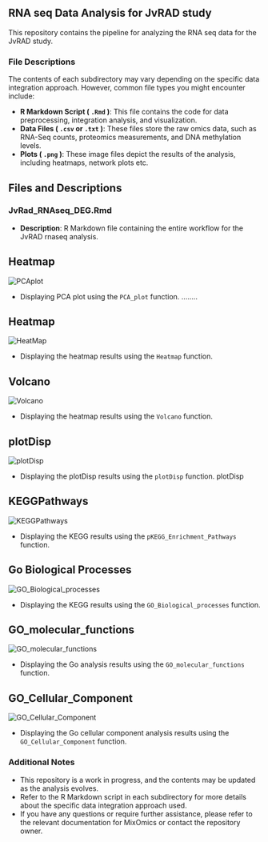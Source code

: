 ## RNA seq Data Analysis for JvRAD study

This repository contains the pipeline for analyzing the RNA seq data for the JvRAD study.


### File Descriptions

The contents of each subdirectory may vary depending on the specific data integration approach. However, common file types you might encounter include:

* **R Markdown Script ( `.Rmd` )**: This file contains the code for data preprocessing, integration analysis, and visualization.
* **Data Files ( `.csv` or `.txt` )**: These files store the raw omics data, such as RNA-Seq counts, proteomics measurements, and DNA methylation levels.
* **Plots ( `.png` )**: These image files depict the results of the analysis, including heatmaps, network plots etc.

## Files and Descriptions

### JvRad_RNAseq_DEG.Rmd
- **Description**: R Markdown file containing the entire workflow for the JvRAD rnaseq analysis.

## Heatmap

![PCAplot](PCA_plot.png)

- Displaying PCA plot  using the `PCA_plot` function. ........


## Heatmap

![HeatMap](Heatmap_forJvRad.png)

- Displaying the heatmap results using the `Heatmap` function. 


## Volcano

![Volcano](Volcano.png)

- Displaying the heatmap results using the `Volcano` function. 


## plotDisp

![plotDisp](plotDisp.png)

- Displaying the plotDisp results using the `plotDisp` function. 
plotDisp


## KEGGPathways

![KEGGPathways](pKEGG_Enrichment_Pathways.png)

- Displaying the KEGG results using the `pKEGG_Enrichment_Pathways` function. 


## Go Biological Processes

![GO_Biological_processes](GO_Biological_processes.png)

- Displaying the KEGG results using the `GO_Biological_processes` function. 

## GO_molecular_functions

![GO_molecular_functions](GO_molecular_functions.png)

- Displaying the Go analysis results using the `GO_molecular_functions` function. 


## GO_Cellular_Component

![GO_Cellular_Component](GO_Cellular_Component.png)

- Displaying the Go cellular component analysis results using the `GO_Cellular_Component` function. 




### Additional Notes

* This repository is a work in progress, and the contents may be updated as the analysis evolves.
* Refer to the R Markdown script in each subdirectory for more details about the specific data integration approach used.
* If you have any questions or require further assistance, please refer to the relevant documentation for MixOmics or contact the repository owner.
